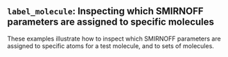 ## `label_molecule`: Inspecting which SMIRNOFF parameters are assigned to specific molecules

These examples illustrate how to inspect which SMIRNOFF parameters are assigned to specific atoms for a test molecule, and to sets of molecules.
